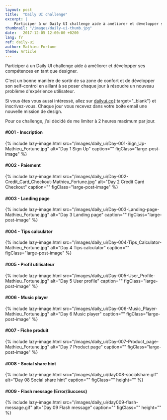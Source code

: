 ```yaml
---
layout: post
title:  "Daily UI challenge"
excerpt: |
    Participer à un Daily UI challenge aide à améliorer et développer ses compétences en tant que designer.
thumbnail: "/images/daily-ui-thumb.jpg"
date:   2017-12-05 12:00:00 +0200
lang: fr
ref: daily-ui
author: Mathieu Fortune
theme: Article
---
```


Participer à un Daily UI challenge aide à améliorer et développer ses compétences en tant que designer.

C'est un bonne manière de sortir de sa zone de confort et de développer son self-control en aillant à se poser chaque jour à résoudre un nouveau problème d'expérience utilisateur.

Si vous êtes vous aussi intéressé, allez sur [dailyui.co](http://www.dailyui.co/ "Site internet pour s'inscrire au Daily UI challenge"){:target="_blank"} et inscrivez-vous. Chaque jour vous recevez dans votre boite email une nouvelle mission de design.

Pour ce challenge, j'ai décidé de me limiter à 2 heures maximum par jour.

#### #001 - Inscription

{% include lazy-image.html src="/images/daily_ui/Day-001-Sign_Up-Mathieu_Fortune.jpg" alt="Day 1 Sign Up" caption="" figClass="large-post-image" %}

#### #002 - Paiement

{% include lazy-image.html src="/images/daily_ui/Day-002-Credit_Card_Checkout-Mathieu_Fortune.jpg" alt="Day 2 Credit Card Checkout" caption="" figClass="large-post-image" %}

#### #003 - Landing page

{% include lazy-image.html src="/images/daily_ui/Day-003-Landing-page-Mathieu_Fortune.jpg" alt="Day 3 Landing page" caption="" figClass="large-post-image" %}

#### #004 - Tips calculator

{% include lazy-image.html src="/images/daily_ui/Day-004-Tips_Calculator-Mathieu_Fortune.jpg" alt="Day 4 Tips calculator" caption="" figClass="large-post-image" %}

#### #005 - Profil utilisateur

{% include lazy-image.html src="/images/daily_ui/Day-005-User_Profile-Mathieu_Fortune.jpg" alt="Day 5 User profile" caption="" figClass="large-post-image" %}

#### #006 - Music player

{% include lazy-image.html src="/images/daily_ui/Day-006-Music_Player-Mathieu_Fortune.jpg" alt="Day 6 Music player" caption="" figClass="large-post-image" %}

#### #007 - Fiche produit

{% include lazy-image.html src="/images/daily_ui/Day-007-Product_page-Mathieu_Fortune.jpg" alt="Day 7 Product page" caption="" figClass="large-post-image" %}

#### #008 - Social share hint

{% include lazy-image.html src="/images/daily_ui/day008-socialshare.gif" alt="Day 08 Social share hint" caption="" figClass="" height="" %}

#### #009 - Flash message (Error/Success)

{% include lazy-image.html src="/images/daily_ui/day009-flash-message.gif" alt="Day 09 Flash message" caption="" figClass="" height="" %}
